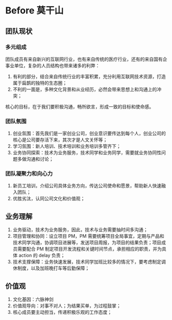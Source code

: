 Before 莫干山
===

## 团队现状
### 多元组成
团队成员有来自新兴的互联网行业，也有来自传统的医疗行业，还有的来自国有企事业单位，复杂的人员结构也带来诸多的利弊：

1. 有利的部分，结合来自传统行业的丰富积累，充分利用互联网技术资源，打造属于扁鹊的独特的生态圈；
2. 不利的一面是，多种文化背景和从业经历，必然会带来思想上和沟通上的冲突；

核心的目标，在于我们要积极沟通，畅所欲言，形成一致的目标和使命感。

### 团队氛围
1. 创业氛围：首先我们是一家创业公司，创业意识要传达到每个人，创业公司的核心是公司要存活下来，其次才是人文关怀等；
2. 学习氛围：新人培训、技术培训和业务培训多管齐下；
3. 业务协同探索：技术为业务服务，技术同学和业务同学，需要就业务协同性问题多做沟通和讨论；

### 团队凝聚力和向心力
1. 新员工培训，介绍公司具体业务方向，传达公司使命和愿景，帮助新人快速融入团队；
2. 优胜劣汰，认同公司文化和价值观；


## 业务理解
1. 业务驱动，技术为业务服务，因此，技术与业务需要抽时间多沟通；
2. 项目管理和协同：设立项目 PM，PM 需要统筹项目全局事宜，定期与产品和技术同学沟通，协调项目进展等，发送项目周报，为项目的结果负责；项目成员需要配合 PM 制定项目开发流程和关键时间节点，承担相应的职责，并为具体 action 的 delay 负责；
3. 技术支撑保障：业务快速发展，技术同学加班比较多的情况下，要考虑制定调休制度，以及加班晚打车等后勤保障；

## 价值观
1. 文化基因：六脉神剑
2. 价值观导向：对事不对人；为结果买单，为过程鼓掌；
3. 核心成员要主动担当，传递积极乐观的工作态度；

